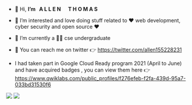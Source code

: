 - 👋 Hi,  **I’m &nbsp;  A L L E N** &nbsp; &nbsp; **T H O M A S**
- 👀 I’m interested and love doing stuff related to   ❤️ web development, cyber security and open source  ❤️
- 🌱 I’m currently a 🧑‍💻 cse undergraduate
- 🤗 You can reach me on twitter 👉 https://twitter.com/allen155228231

- I had taken  part in Google Cloud Ready program 2021 (April to June) and have acquired badges , you can view them here  👉 https://www.qwiklabs.com/public_profiles/f276efeb-f2fa-439d-95a7-033bd31530f6

<img src="https://github-readme-stats.vercel.app/api?username=coding-sorcerer-1&theme=">  <img src="https://github-readme-stats.vercel.app/api/top-langs/?username=coding-sorcerer-1&theme=">


<!---
coding-sorcerer-1/coding-sorcerer-1 is a ✨ special ✨ repository because its `README.md` (this file) appears on your GitHub profile.
You can click the Preview link to take a look at your changes.
--->
